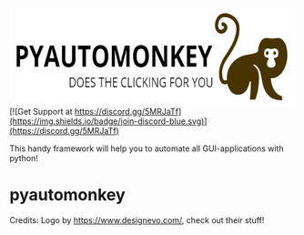 <img align="right" width="636" height="174" title="monkey logo" src="https://raw.githubusercontent.com/HeosSacer/pyautomonkey/master/logo.PNG" />


[![Get Support at https://discord.gg/5MRJaTf](https://img.shields.io/badge/join-discord-blue.svg)](https://discord.gg/5MRJaTf)

This handy framework will help you to automate all GUI-applications with python!



# pyautomonkey

Credits:
Logo by https://www.designevo.com/, check out their stuff!
